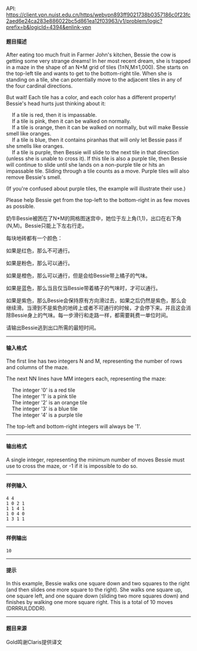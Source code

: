 API: https://client.vpn.nuist.edu.cn/https/webvpn893ff9021738b0357186c0f23fc2aed6e24ca283e886022bc5d861ea12f03963/v1/problem/logic?prefix=b&logicId=4394&enlink-vpn

#### 题目描述

After eating too much fruit in Farmer John's kitchen, Bessie the cow is getting some very strange dreams! In her most recent dream, she is trapped in a maze in the shape of an N×M grid of tiles (1≤N,M≤1,000). She starts on the top-left tile and wants to get to the bottom-right tile. When she is standing on a tile, she can potentially move to the adjacent tiles in any of the four cardinal directions.  
  
But wait! Each tile has a color, and each color has a different property! Bessie's head hurts just thinking about it:  
  
    If a tile is red, then it is impassable.  
    If a tile is pink, then it can be walked on normally.  
    If a tile is orange, then it can be walked on normally, but will make Bessie smell like oranges.  
    If a tile is blue, then it contains piranhas that will only let Bessie pass if she smells like oranges.  
    If a tile is purple, then Bessie will slide to the next tile in that direction (unless she is unable to cross it). If this tile is also a purple tile, then Bessie will continue to slide until she lands on a non-purple tile or hits an impassable tile. Sliding through a tile counts as a move. Purple tiles will also remove Bessie's smell.  
  
(If you're confused about purple tiles, the example will illustrate their use.)  
  
Please help Bessie get from the top-left to the bottom-right in as few moves as possible.

奶牛Bessie被困在了N\*M的网格图迷宫中，她位于左上角(1,1)，出口在右下角(N,M)。Bessie只能上下左右行走。

每块地砖都有一个颜色：

如果是红色，那么不可通行。

如果是粉色，那么可以通行。

如果是橙色，那么可以通行，但是会给Bessie带上橘子的气味。

如果是蓝色，那么当且仅当Bessie带着橘子的气味时，才可以通行。

如果是紫色，那么Bessie会保持原有方向滑过去，如果之后仍然是紫色，那么会继续滑。当滑到不是紫色的地砖上或者不可通行的时候，才会停下来。并且这会消除Bessie身上的气味。每一步滑行和走路一样，都需要耗费一单位时间。

请输出Bessie逃到出口所需的最短时间。

---

#### 输入格式

The first line has two integers N and M, representing the number of rows and columns of the maze.  
  
The next NN lines have MM integers each, representing the maze:  
  
    The integer '0' is a red tile  
    The integer '1' is a pink tile  
    The integer '2' is an orange tile  
    The integer '3' is a blue tile  
    The integer '4' is a purple tile  
  
The top-left and bottom-right integers will always be '1'.

---

#### 输出格式

A single integer, representing the minimum number of moves Bessie must use to cross the maze, or -1 if it is impossible to do so.

---

#### 样例输入
```
4 4
1 0 2 1
1 1 4 1
1 0 4 0
1 3 1 1
```

---

#### 样例输出
```
10
```

---

#### 提示

In this example, Bessie walks one square down and two squares to the right (and then slides one more square to the right). She walks one square up, one square left, and one square down (sliding two more squares down) and finishes by walking one more square right. This is a total of 10 moves (DRRRULDDDR).

---

#### 题目来源

Gold鸣谢Claris提供译文